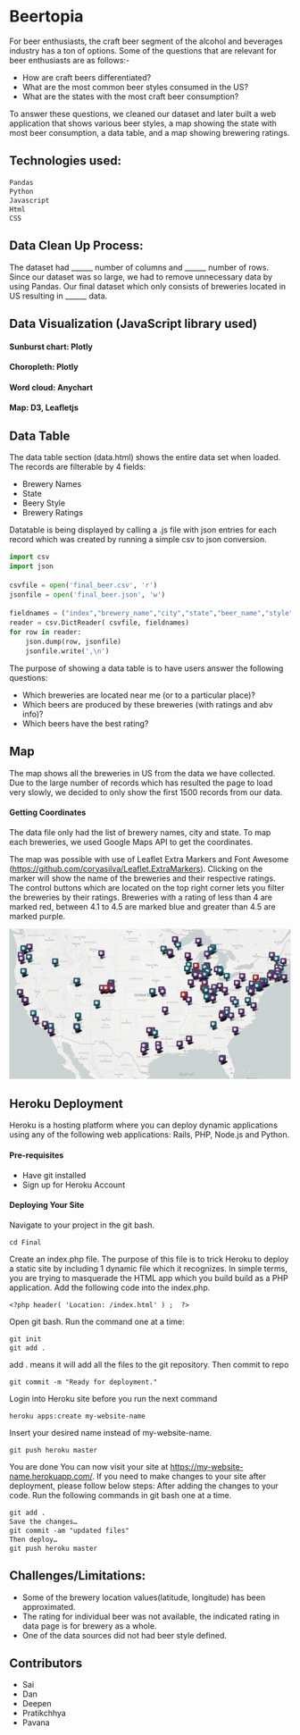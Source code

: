 # Beertopia

For beer enthusiasts, the craft beer segment of the alcohol and beverages industry has a ton of options. Some of the questions that are relevant for beer enthusiasts are as follows:-
- How are craft beers differentiated?
- What are the most common beer styles consumed in the US?
- What are the states with the most craft beer consumption?

To answer these questions, we cleaned our dataset and later built a web application that shows various beer styles, a map showing the state with most beer consumption, a data table, and a map showing brewering ratings.

## Technologies used:
```
Pandas
Python
Javascript
Html
CSS
```

## Data Clean Up Process:

The dataset had ______ number of columns and ______  number of rows. Since our dataset was so large, we had to remove unnecessary data by using Pandas. Our final dataset which only consists of breweries located in US resulting in ______ data. 

## Data Visualization (JavaScript library used)
#### Sunburst chart: Plotly
#### Choropleth: Plotly
#### Word cloud: Anychart
#### Map: D3, Leafletjs

## Data Table 

The data table section (data.html) shows the entire data set when loaded. The records are filterable by 4 fields:

 - Brewery Names
 - State
 - Beery Style
 - Brewery Ratings

Datatable is being displayed by calling a .js file with json entries for each record which was created by running a simple csv to json conversion.

```python
import csv
import json

csvfile = open('final_beer.csv', 'r')
jsonfile = open('final_beer.json', 'w')

fieldnames = ("index","brewery_name","city","state","beer_name","style","latitude","longitude","rating","abv_percent")
reader = csv.DictReader( csvfile, fieldnames)
for row in reader:
    json.dump(row, jsonfile)
    jsonfile.write(',\n')
```
The purpose of showing a data table is to have users answer the following questions:
- Which breweries are located near me (or to a particular place)?
- Which beers are produced by these breweries (with ratings and abv info)?
- Which beers have the best rating?

## Map 
The map shows all the breweries in US from the data we have collected. Due to the large number of records which has resulted the page to load very slowly, we decided to only show the first 1500 records from our data. 

#### Getting Coordinates
The data file only had the list of brewery names, city and state. To map each breweries, we used Google Maps API to get the coordinates.

The map was possible with use of Leaflet Extra Markers and Font Awesome (https://github.com/coryasilva/Leaflet.ExtraMarkers). Clicking on the marker will show the name of the breweries and their respective ratings. The control buttons which are located on the top right corner lets you filter the breweries by their ratings. Breweries with a rating of less than 4 are marked red, between 4.1 to 4.5 are marked blue and greater than 4.5 are marked purple.

![map.png](map.png)

## Heroku Deployment
Heroku is a hosting platform where you can deploy dynamic applications using any of the following web applications: Rails, PHP, Node.js and Python.

#### Pre-requisites
- Have git installed
- Sign up for Heroku Account

#### Deploying Your Site
Navigate to your project in the git bash.
```
cd Final
```
Create an index.php file. The purpose of this file is to trick Heroku to deploy a static site by including 1 dynamic file which it recognizes. In simple terms, you are trying to masquerade the HTML app which you build build as a PHP application. Add the following code into the index.php.
```
<?php header( 'Location: /index.html' ) ;  ?>
```
Open git bash. Run the command one at a time:
```
git init
git add .
```
add . means it will add all the files to the git repository.
Then commit to repo
```
git commit -m "Ready for deployment."
```
Login into Heroku site before you run the next command
```
heroku apps:create my-website-name
```
Insert your desired name instead of my-website-name.
```
git push heroku master
```
You are done
You can now visit your site at https://my-website-name.herokuapp.com/.
If you need to make changes to your site after deployment, please follow below steps:
After adding the changes to your code. Run the following commands in git bash one at a time.
```
git add .
Save the changes…
git commit -am "updated files"
Then deploy…
git push heroku master
```

## Challenges/Limitations: 
- Some of the brewery location values(latitude, longitude) has been approximated.
- The rating for individual beer was not available, the indicated rating in data page is for brewery as a whole. 
- One of the data sources did not had beer style defined.


## Contributors 
 - Sai
 - Dan
 - Deepen
 - Pratikchhya
 - Pavana
